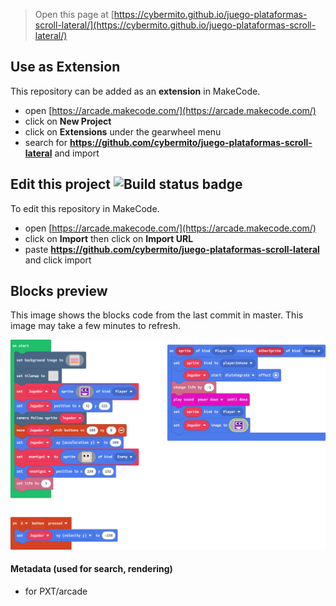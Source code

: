  


> Open this page at [https://cybermito.github.io/juego-plataformas-scroll-lateral/](https://cybermito.github.io/juego-plataformas-scroll-lateral/)

## Use as Extension

This repository can be added as an **extension** in MakeCode.

* open [https://arcade.makecode.com/](https://arcade.makecode.com/)
* click on **New Project**
* click on **Extensions** under the gearwheel menu
* search for **https://github.com/cybermito/juego-plataformas-scroll-lateral** and import

## Edit this project ![Build status badge](https://github.com/cybermito/juego-plataformas-scroll-lateral/workflows/MakeCode/badge.svg)

To edit this repository in MakeCode.

* open [https://arcade.makecode.com/](https://arcade.makecode.com/)
* click on **Import** then click on **Import URL**
* paste **https://github.com/cybermito/juego-plataformas-scroll-lateral** and click import

## Blocks preview

This image shows the blocks code from the last commit in master.
This image may take a few minutes to refresh.

![A rendered view of the blocks](https://github.com/cybermito/juego-plataformas-scroll-lateral/raw/master/.github/makecode/blocks.png)

#### Metadata (used for search, rendering)

* for PXT/arcade
<script src="https://makecode.com/gh-pages-embed.js"></script><script>makeCodeRender("{{ site.makecode.home_url }}", "{{ site.github.owner_name }}/{{ site.github.repository_name }}");</script>
